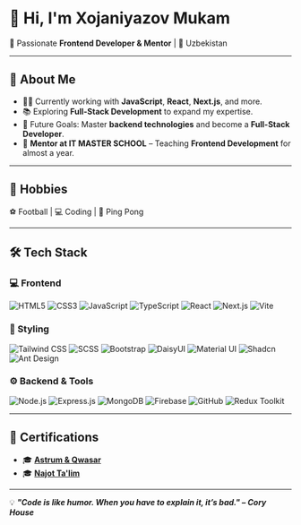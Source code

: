 # 👋 Hi, I'm Xojaniyazov Mukam  

🚀 Passionate **Frontend Developer & Mentor** | 📍 Uzbekistan  

---

## 🚀 About Me  

- 👨‍💻 Currently working with **JavaScript**, **React**, **Next.js**, and more.  
- 📚 Exploring **Full-Stack Development** to expand my expertise.  
- 🎯 Future Goals: Master **backend technologies** and become a **Full-Stack Developer**.  
- 🏫 **Mentor at IT MASTER SCHOOL** – Teaching **Frontend Development** for almost a year.  

---

## 🎯 Hobbies  

⚽ Football | 💻 Coding | 🏓 Ping Pong  

---

## 🛠️ Tech Stack  

### 💻 Frontend  

<p>
  <img src="https://img.shields.io/badge/HTML5-E34F26?style=for-the-badge&logo=html5&logoColor=white" alt="HTML5">
  <img src="https://img.shields.io/badge/CSS3-1572B6?style=for-the-badge&logo=css3&logoColor=white" alt="CSS3">
  <img src="https://img.shields.io/badge/JavaScript-F7DF1E?style=for-the-badge&logo=javascript&logoColor=black" alt="JavaScript">
  <img src="https://img.shields.io/badge/TypeScript-3178C6?style=for-the-badge&logo=typescript&logoColor=white" alt="TypeScript">
  <img src="https://img.shields.io/badge/React-61DAFB?style=for-the-badge&logo=react&logoColor=black" alt="React">
  <img src="https://img.shields.io/badge/Next.js-000000?style=for-the-badge&logo=next.js&logoColor=white" alt="Next.js">
  <img src="https://img.shields.io/badge/Vite-646CFF?style=for-the-badge&logo=vite&logoColor=white" alt="Vite">
</p>

### 🎨 Styling  

<p>
  <img src="https://img.shields.io/badge/Tailwind%20CSS-38B2AC?style=for-the-badge&logo=tailwind-css&logoColor=white" alt="Tailwind CSS">
  <img src="https://img.shields.io/badge/SCSS-CC6699?style=for-the-badge&logo=sass&logoColor=white" alt="SCSS">
  <img src="https://img.shields.io/badge/Bootstrap-563D7C?style=for-the-badge&logo=bootstrap&logoColor=white" alt="Bootstrap">
  <img src="https://img.shields.io/badge/DaisyUI-EC4899?style=for-the-badge&logo=tailwind-css&logoColor=white" alt="DaisyUI">
  <img src="https://img.shields.io/badge/Material%20UI-007FFF?style=for-the-badge&logo=mui&logoColor=white" alt="Material UI">
  <img src="https://img.shields.io/badge/Shadcn-181717?style=for-the-badge&logo=shadcn&logoColor=white" alt="Shadcn">
  <img src="https://img.shields.io/badge/Ant%20Design-0170FE?style=for-the-badge&logo=ant-design&logoColor=white" alt="Ant Design">
</p>

### ⚙️ Backend & Tools  

<p>
  <img src="https://img.shields.io/badge/Node.js-339933?style=for-the-badge&logo=node.js&logoColor=white" alt="Node.js">
  <img src="https://img.shields.io/badge/Express.js-000000?style=for-the-badge&logo=express&logoColor=white" alt="Express.js">
  <img src="https://img.shields.io/badge/MongoDB-47A248?style=for-the-badge&logo=mongodb&logoColor=white" alt="MongoDB">
  <img src="https://img.shields.io/badge/Firebase-FFCA28?style=for-the-badge&logo=firebase&logoColor=black" alt="Firebase">
  <img src="https://img.shields.io/badge/GitHub-181717?style=for-the-badge&logo=github&logoColor=white" alt="GitHub">
  <img src="https://img.shields.io/badge/Redux%20Toolkit-764ABC?style=for-the-badge&logo=redux&logoColor=white" alt="Redux Toolkit">
</p>

---

## 📜 Certifications  

- 🎓 **[Astrum & Qwasar](https://photos.google.com/share/AF1QipMBqn-6NkRzzZIC1yi6hoNHkUawn26atNAdpPus7yTzIhMgShYMg2HPhCiBO9dX_Q?key=T3BoOE54Rmh4S0NkSkpjbUszTFF5bVJFLVk5Z3JR)**  
- 🎓 **[Najot Ta'lim](https://photos.google.com/share/AF1QipObqnLmifThJSG19zAFmJUvZB6FK1hUgKbEmJ2TZNtlgsx7p_-ZAiDOtWIMlNnhig?key=cFo5elU5dGRQejlxaE4wREpyQThxcDJ2dS1FUXNn)**  

---

💡 **_"Code is like humor. When you have to explain it, it’s bad." – Cory House_**  
